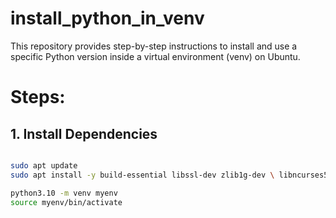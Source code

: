 # install_python_in_venv
This repository provides step-by-step instructions to install and use a specific Python version inside a virtual environment (venv) on Ubuntu.

# Steps:
## 1. Install Dependencies
```bash

sudo apt update
sudo apt install -y build-essential libssl-dev zlib1g-dev \ libncurses5-dev libncursesw5-dev libreadline-dev libsqlite3-dev \ libgdbm-dev libdb5.3-dev libbz2-dev libexpat1-dev liblzma-dev \ tk-dev libffi-dev wget
```

```bash
python3.10 -m venv myenv
source myenv/bin/activate
```
